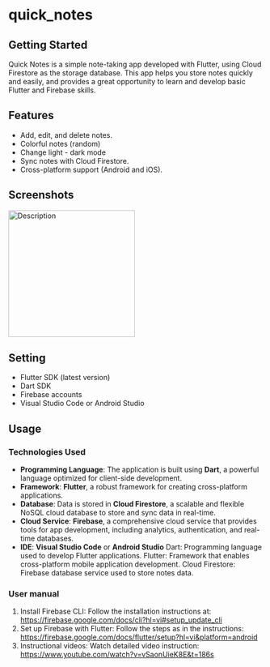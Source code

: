# quick_notes
## Getting Started

Quick Notes is a simple note-taking app developed with Flutter, using Cloud Firestore as the storage database. This app helps you store notes quickly and easily, and provides a great opportunity to learn and develop basic Flutter and Firebase skills.

## Features
- Add, edit, and delete notes.
- Colorful notes (random)
- Change light - dark mode
- Sync notes with Cloud Firestore.
- Cross-platform support (Android and iOS).

## Screenshots
<p> 
<img src="https://github.com/NguyenPhuoc03/basicQuickNotes/assets/169374059/c1f094ce-f6b0-47e2-929c-692e8a71504d" alt="Description" width="250"/>
</p>

  
## Setting
- Flutter SDK (latest version)
- Dart SDK
- Firebase accounts
- Visual Studio Code or Android Studio

## Usage 
### Technologies Used
- **Programming Language**: The application is built using **Dart**, a powerful language optimized for client-side development.
- **Framework**: **Flutter**, a robust framework for creating cross-platform applications.
- **Database**: Data is stored in **Cloud Firestore**, a scalable and flexible NoSQL cloud database to store and sync data in real-time.
- **Cloud Service**: **Firebase**, a comprehensive cloud service that provides tools for app development, including analytics, authentication, and real-time databases.
- **IDE**: **Visual Studio Code** or **Android Studio**
Dart: Programming language used to develop Flutter applications.
Flutter: Framework that enables cross-platform mobile application development.
Cloud Firestore: Firebase database service used to store notes data.
### User manual
1. Install Firebase CLI:
Follow the installation instructions at: https://firebase.google.com/docs/cli?hl=vi#setup_update_cli
2. Set up Firebase with Flutter:
Follow the steps as in the instructions: https://firebase.google.com/docs/flutter/setup?hl=vi&platform=android
3. Instructional videos:
Watch detailed video instruction: https://www.youtube.com/watch?v=vSaonUieK8E&t=186s
